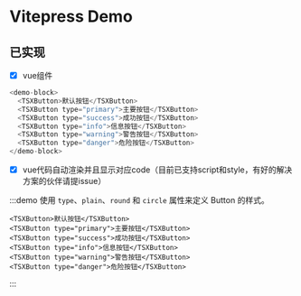 # Vitepress Demo

## 已实现
- [x] vue组件

```js
<demo-block>
  <TSXButton>默认按钮</TSXButton>
  <TSXButton type="primary">主要按钮</TSXButton>
  <TSXButton type="success">成功按钮</TSXButton>
  <TSXButton type="info">信息按钮</TSXButton>
  <TSXButton type="warning">警告按钮</TSXButton>
  <TSXButton type="danger">危险按钮</TSXButton>
</demo-block>
```



- [x] vue代码自动渲染并且显示对应code（目前已支持script和style，有好的解决方案的伙伴请提issue）

:::demo 使用 `type`、`plain`、`round` 和 `circle` 属性来定义 Button 的样式。
```vue
<TSXButton>默认按钮</TSXButton>
<TSXButton type="primary">主要按钮</TSXButton>
<TSXButton type="success">成功按钮</TSXButton>
<TSXButton type="info">信息按钮</TSXButton>
<TSXButton type="warning">警告按钮</TSXButton>
<TSXButton type="danger">危险按钮</TSXButton>
```
:::
